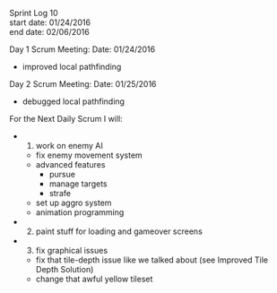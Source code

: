 Sprint Log 10 <br>
start date: 01/24/2016 <br>
end date: 02/06/2016 <br>

Day 1 Scrum Meeting:
Date: 01/24/2016
 - improved local pathfinding

Day 2 Scrum Meeting:
Date: 01/25/2016
 - debugged local pathfinding

 For the Next Daily Scrum I will:
 - 1. work on enemy AI
	 - fix enemy movement system
	 - advanced features
		 - pursue
		 - manage targets
		 - strafe
	 - set up aggro system
	 - animation programming
 - 2. paint stuff for loading and gameover screens
 - 3. fix graphical issues
	 - fix that tile-depth issue like we talked about (see Improved Tile Depth Solution)
	 - change that awful yellow tileset